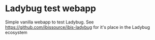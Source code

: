 Ladybug test webapp
===================

Simple vanilla webapp to test Ladybug. See https://github.com/ibissource/ibis-ladybug for it's place in the Ladybug
ecosystem